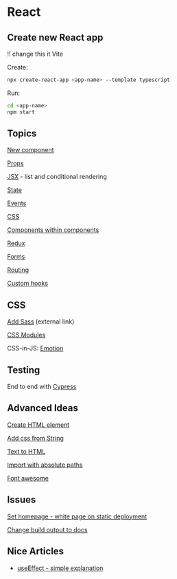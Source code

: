 # React

## Create new React app

!! change this it Vite

Create:
```bash
npx create-react-app <app-name> --template typescript
```

Run:
```bash
cd <app-name>
npm start
```

## Topics
[New component](new-component.md)

[Props](props.md)

[JSX](jsx.md) - list and conditional rendering

[State](state.md)

[Events](events.md)

[CSS](css.md)

[Components within components](nested-components.md)

[Redux](redux.md)

[Forms](forms.md)

[Routing](router.md)

[Custom hooks](custom-hooks.md)

## CSS
[Add Sass](https://create-react-app.dev/docs/adding-a-sass-stylesheet/) (external link)

[CSS Modules](css-modules.md)

CSS-in-JS: [Emotion](emotion-css.md)

## Testing
End to end with [Cypress](cypress.md)

## Advanced Ideas
[Create HTML element](create-html-element.md)

[Add css from String](dynamic-css.md)

[Text to HTML](text-to-html.md)

[Import with absolute paths](absolute-paths.md)

[Font awesome](font-awesome.md)

## Issues
[Set homepage - white page on static deployment](set-homepage.md)

[Change build output to docs](build-output.md)

## Nice Articles
- [useEffect - simple explanation](https://dmitripavlutin.com/react-useeffect-explanation/)
